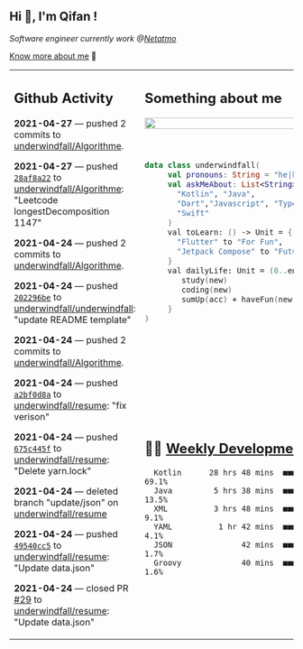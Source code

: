 <h2> Hi 👋, I'm Qifan ! </h2>
<p><em>Software engineer currently work @<a href="https://www.netatmo.com">Netatmo</a>
</em></p><p><a href="https://qifanyang.com/resume" target="_blank"> Know more about me</a> 🔭</p>
<table><tr><td valign="top" rowspan="2">

 ## Github Activity
 <!-- githubActivity starts -->
  **2021-04-27** — pushed 2 commits to [underwindfall/Algorithme](https://api.github.com/repos/underwindfall/Algorithme).

  **2021-04-27** — pushed [`28af8a22`](https://api.github.com/repos/underwindfall/Algorithme/commits/28af8a220aaedf3e0beefc6c22df7dad886032ae) to [underwindfall/Algorithme](https://api.github.com/repos/underwindfall/Algorithme): "Leetcode longestDecomposition 1147"

  **2021-04-24** — pushed 2 commits to [underwindfall/Algorithme](https://api.github.com/repos/underwindfall/Algorithme).

  **2021-04-24** — pushed [`202296be`](https://api.github.com/repos/underwindfall/underwindfall/commits/202296be73f6bca53c6272c361fb21cdba5229e8) to [underwindfall/underwindfall](https://api.github.com/repos/underwindfall/underwindfall): "update README template"

  **2021-04-24** — pushed 2 commits to [underwindfall/Algorithme](https://api.github.com/repos/underwindfall/Algorithme).

  **2021-04-24** — pushed [`a2bf0d8a`](https://api.github.com/repos/underwindfall/resume/commits/a2bf0d8a7b6357a93a115ea5060445fc615a3599) to [underwindfall/resume](https://api.github.com/repos/underwindfall/resume): "fix verison"

  **2021-04-24** — pushed [`675c445f`](https://api.github.com/repos/underwindfall/resume/commits/675c445f69e516ae6d4091ceaf785b02ae11eb79) to [underwindfall/resume](https://api.github.com/repos/underwindfall/resume): "Delete yarn.lock"

  **2021-04-24** — deleted branch "update/json" on [underwindfall/resume](https://api.github.com/repos/underwindfall/resume)

  **2021-04-24** — pushed [`49540cc5`](https://api.github.com/repos/underwindfall/resume/commits/49540cc5626f9cc2dd8ab1855c04b6955539ee53) to [underwindfall/resume](https://api.github.com/repos/underwindfall/resume): "Update data.json"

  **2021-04-24** — closed PR [#29](https://api.github.com/repos/underwindfall/resume/pulls/29) to [underwindfall/resume](https://api.github.com/repos/underwindfall/resume): "Update data.json"
 <!-- githubActivity ends -->
 </td><td valign="top">

 ## Something about me
 <!-- profile starts -->
 <a href="https://github.com/underwindfall" width="100%">
  <img src="https://github-readme-stats.vercel.app/api?username=underwindfall&show_icons=true&icon_color=805AD5&text_color=718096&bg_color=ffffff00&hide_title=true&include_all_commits=true&count_private=true&hide_border=true" width="100%"/>
 </a>
 <br/>
 <br/>
 <br/>
 
 ```kotlin
 data class underwindfall(
      val pronouns: String = "he|him",
      val askMeAbout: List<String> = listOf(
        "Kotlin", "Java", 
        "Dart","Javascript", "Typescript",
        "Swift"
      )
      val toLearn: () -> Unit = {
        "Flutter" to "For Fun",
        "Jetpack Compose" to "Future"
      }
      val dailyLife: Unit = (0..end).reduce { acc, new ->	
         study(new)	
         coding(new)	
         sumUp(acc) + haveFun(new)	
      }
 )
 ```
 <!-- profile ends -->
 </td></tr><tr><td valign="top">

 ## 🏊‍♂️ <a href="https://gist.github.com/underwindfall/377ee88ba1fabd1e93516e48ca9c61eb" target="_blank">Weekly Development Breakdown</a>
  <!-- codeTime starts -->
  ```text
    Kotlin      28 hrs 48 mins  ■■■■■■■■■■■■■■■■■■■■□□□□  69.1%
    Java         5 hrs 38 mins  ■■■■■■▦□□□□□□□□□□□□□□□□□  13.5%
    XML          3 hrs 48 mins  ■■■■■▦□□□□□□□□□□□□□□□□□□   9.1%
    YAML          1 hr 42 mins  ■■■■▥□□□□□□□□□□□□□□□□□□□   4.1%
    JSON               42 mins  ■■■■□□□□□□□□□□□□□□□□□□□□   1.7%
    Groovy             40 mins  ■■■▦□□□□□□□□□□□□□□□□□□□□   1.6%
  ```
  <!-- codeTime starts -->
  </td></tr></table>